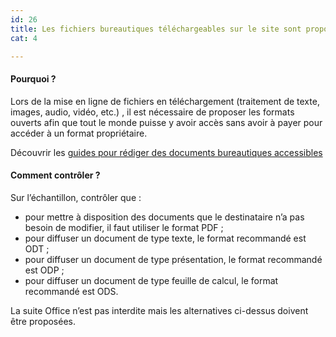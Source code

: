 ```yaml
---
id: 26
title: Les fichiers bureautiques téléchargeables sur le site sont proposés dans un format ouvert et sont accessibles
cat: 4

---
```


#### Pourquoi ?

Lors de la mise en ligne de fichiers en téléchargement (traitement de texte, images, audio, vidéo, etc.) , il est nécessaire de proposer les formats ouverts afin que tout le monde puisse y avoir accès sans avoir à payer pour accéder à un format propriétaire.

Découvrir les [guides pour rédiger des documents bureautiques accessibles](https://github.com/DISIC/guides-documents_bureautiques_accessibles)

#### Comment contrôler ?

Sur l’échantillon, contrôler que :
* pour mettre à disposition des documents que le destinataire n’a pas besoin de modifier, il faut utiliser le format PDF ;
* pour diffuser un document de type texte, le format recommandé est ODT ;
* pour diffuser un document de type présentation, le format recommandé est ODP ;
* pour diffuser un document de type feuille de calcul, le format recommandé est ODS.

La suite Office n’est pas interdite mais les alternatives ci-dessus doivent être proposées.